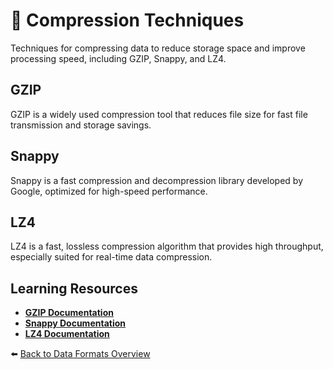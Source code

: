 # 📂 Compression Techniques

Techniques for compressing data to reduce storage space and improve processing speed, including GZIP, Snappy, and LZ4.

## GZIP
GZIP is a widely used compression tool that reduces file size for fast file transmission and storage savings.

## Snappy
Snappy is a fast compression and decompression library developed by Google, optimized for high-speed performance.

## LZ4
LZ4 is a fast, lossless compression algorithm that provides high throughput, especially suited for real-time data compression.

## Learning Resources
- **[GZIP Documentation](https://www.gnu.org/software/gzip/manual/gzip.html)**
- **[Snappy Documentation](https://github.com/google/snappy)**
- **[LZ4 Documentation](https://github.com/lz4/lz4)**

⬅️ [Back to Data Formats Overview](../../README.md#-data-formats)

